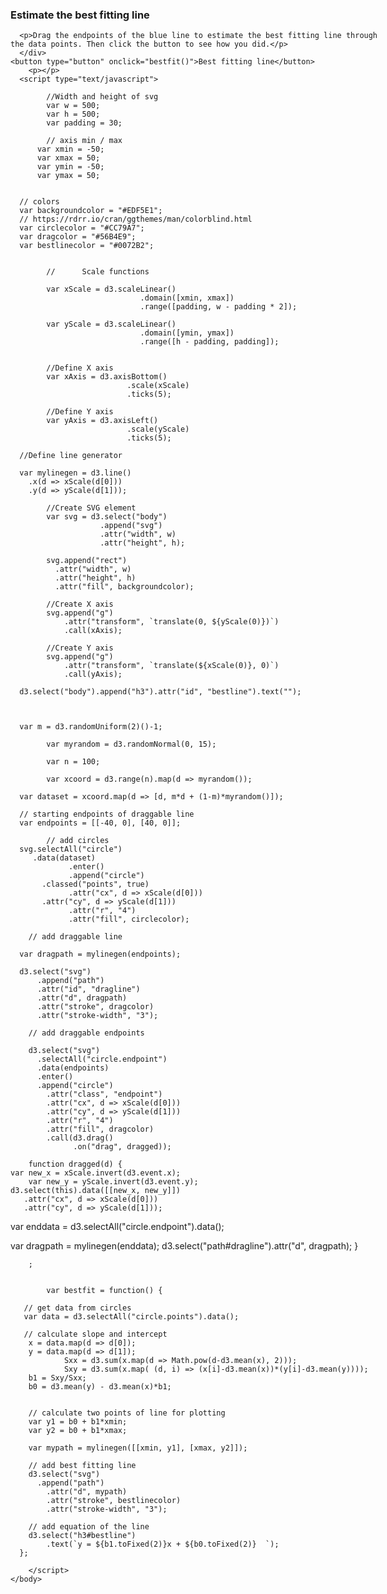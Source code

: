 <!DOCTYPE html>
<html lang="en">
	<head>
		<meta charset="utf-8">
		<title>Q4 Estimate line</title>
		<script src="d3.js"></script>

  </head>
  <body>

<div style="width: 600px">
    <h3>Estimate the best fitting line</h3> 
      
      <p>Drag the endpoints of the blue line to estimate the best fitting line through the data points. Then click the button to see how you did.</p>  
      </div>   
    <button type="button" onclick="bestfit()">Best fitting line</button>
		<p></p>
      <script type="text/javascript">

			//Width and height of svg
			var w = 500;
			var h = 500;
			var padding = 30;
			
			// axis min / max
		  var xmin = -50;
		  var xmax = 50;
		  var ymin = -50;
		  var ymax = 50;
          
          
      // colors  
      var backgroundcolor = "#EDF5E1";  
      // https://rdrr.io/cran/ggthemes/man/colorblind.html    
      var circlecolor = "#CC79A7";   
      var dragcolor = "#56B4E9";
      var bestlinecolor = "#0072B2";      
        
		
			//		Scale functions

			var xScale = d3.scaleLinear()
								 .domain([xmin, xmax])
								 .range([padding, w - padding * 2]);

			var yScale = d3.scaleLinear()
								 .domain([ymin, ymax])
								 .range([h - padding, padding]);
								 		 

			//Define X axis
			var xAxis = d3.axisBottom()
							  .scale(xScale)
							  .ticks(5);

			//Define Y axis
			var yAxis = d3.axisLeft()
							  .scale(yScale)
							  .ticks(5);
        
      //Define line generator
        
      var mylinegen = d3.line()
        .x(d => xScale(d[0]))
        .y(d => yScale(d[1]));

			//Create SVG element
			var svg = d3.select("body")
						.append("svg")
						.attr("width", w)
						.attr("height", h);			
			    				
			svg.append("rect")
			  .attr("width", w)
			  .attr("height", h)
			  .attr("fill", backgroundcolor);    				
			
			//Create X axis
			svg.append("g")
				.attr("transform", `translate(0, ${yScale(0)})`)
				.call(xAxis);
			
			//Create Y axis
			svg.append("g")
				.attr("transform", `translate(${xScale(0)}, 0)`)
				.call(yAxis);
        
      d3.select("body").append("h3").attr("id", "bestline").text("");    
        


      var m = d3.randomUniform(2)()-1;  
        
			var myrandom = d3.randomNormal(0, 15);   
			
			var n = 100;			
			    				
			var xcoord = d3.range(n).map(d => myrandom());
        
      var dataset = xcoord.map(d => [d, m*d + (1-m)*myrandom()]);		
        
      // starting endpoints of draggable line    
      var endpoints = [[-40, 0], [40, 0]];
        
			// add circles
      svg.selectAll("circle")
         .data(dataset)
				 .enter()
				 .append("circle")
           .classed("points", true)
			     .attr("cx", d => xScale(d[0]))
           .attr("cy", d => yScale(d[1]))
			     .attr("r", "4")
			     .attr("fill", circlecolor);
        
        // add draggable line
        
      var dragpath = mylinegen(endpoints);
        
      d3.select("svg")
          .append("path")
          .attr("id", "dragline")
          .attr("d", dragpath)
          .attr("stroke", dragcolor)
          .attr("stroke-width", "3");
        
        // add draggable endpoints
        
        d3.select("svg")
          .selectAll("circle.endpoint")
          .data(endpoints)
          .enter()
          .append("circle")
            .attr("class", "endpoint")
            .attr("cx", d => xScale(d[0]))
            .attr("cy", d => yScale(d[1]))
            .attr("r", "4")
            .attr("fill", dragcolor)
            .call(d3.drag()
                  .on("drag", dragged));
        
        function dragged(d) {
  	var new_x = xScale.invert(d3.event.x);
		var new_y = yScale.invert(d3.event.y);
    d3.select(this).data([[new_x, new_y]])
       .attr("cx", d => xScale(d[0]))
       .attr("cy", d => yScale(d[1]));

  var enddata = d3.selectAll("circle.endpoint").data();

  var dragpath = mylinegen(enddata);
  d3.select("path#dragline").attr("d", dragpath); 
}

        ;
        
        
			var bestfit = function() {
        
       // get data from circles
       var data = d3.selectAll("circle.points").data();	      
			  
       // calculate slope and intercept 
        x = data.map(d => d[0]);
        y = data.map(d => d[1]);	
				Sxx = d3.sum(x.map(d => Math.pow(d-d3.mean(x), 2)));
				Sxy = d3.sum(x.map( (d, i) => (x[i]-d3.mean(x))*(y[i]-d3.mean(y))));
        b1 = Sxy/Sxx;
        b0 = d3.mean(y) - d3.mean(x)*b1;
        
        
        // calculate two points of line for plotting
        var y1 = b0 + b1*xmin;
        var y2 = b0 + b1*xmax;
        
        var mypath = mylinegen([[xmin, y1], [xmax, y2]]);
        
        // add best fitting line
        d3.select("svg")
          .append("path")
            .attr("d", mypath)
            .attr("stroke", bestlinecolor)
            .attr("stroke-width", "3");
        
        // add equation of the line
        d3.select("h3#bestline")
            .text(`y = ${b1.toFixed(2)}x + ${b0.toFixed(2)}  `);
      };

		</script>
	</body>
</html>